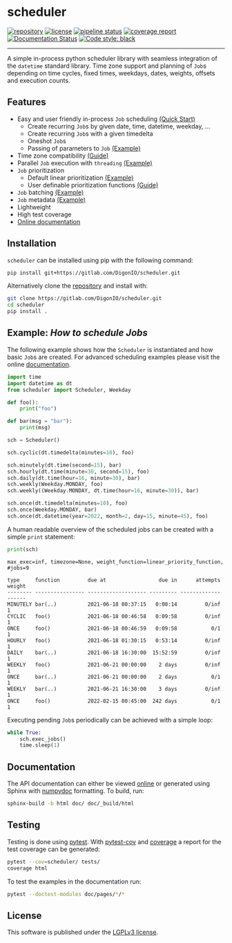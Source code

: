 # scheduler

[![repository](https://img.shields.io/badge/src-GitLab-orange)](https://gitlab.com/DigonIO/scheduler)
[![license](https://img.shields.io/badge/license-LGPLv3-orange)](https://gitlab.com/DigonIO/scheduler/-/blob/master/LICENSE)
[![pipeline status](https://gitlab.com/DigonIO/scheduler/badges/master/pipeline.svg)](https://gitlab.com/DigonIO/scheduler/-/pipelines)
[![coverage report](https://gitlab.com/DigonIO/scheduler/badges/master/coverage.svg)](https://gitlab.com/DigonIO/scheduler/-/pipelines)
[![Documentation Status](https://readthedocs.org/projects/python-scheduler/badge/?version=latest)](https://python-scheduler.readthedocs.io/en/latest/?badge=latest)
[![Code style: black](https://img.shields.io/badge/code%20style-black-000000.svg)](https://github.com/psf/black)

---

A simple in-process python scheduler library with seamless integration of the `datetime`
standard library. Time zone support and planning of `Job`s depending on time cycles,
fixed times, weekdays, dates, weights, offsets and execution counts.

## Features

* Easy and user friendly in-process `Job` scheduling
[(Quick Start)](https://python-scheduler.readthedocs.io/en/latest/pages/examples/quick_start.html)
  * Create recurring `Job`s by given date, time, datetime, weekday, ...
  * Create recurring `Job`s with a given timedelta
  * Oneshot `Job`s
  * Passing of parameters to `Job`
    [(Example)](https://python-scheduler.readthedocs.io/en/latest/pages/examples/params.html)
* Time zone compatibility
  [(Guide)](https://python-scheduler.readthedocs.io/en/latest/pages/guides/time_zones.html)
* Parallel `Job` execution with `threading` [(Example)](https://python-scheduler.readthedocs.io/en/latest/pages/examples/threading.html)
* `Job` prioritization
  * Default linear prioritization
    [(Example)](https://python-scheduler.readthedocs.io/en/latest/pages/examples/weights.html)
  * User definable prioritization functions
    [(Guide)](https://python-scheduler.readthedocs.io/en/latest/pages/guides/custom_prioritization.html)
* `Job` batching
  [(Example)](https://python-scheduler.readthedocs.io/en/latest/pages/examples/job_batching.html)
* `Job` metadata
  [(Example)](https://python-scheduler.readthedocs.io/en/latest/pages/examples/metrics.html)
* Lightweight
* High test coverage
* [Online documentation](https://python-scheduler.readthedocs.io/en/latest/index.html)

## Installation

`scheduler` can be installed using pip with the following command:

```bash
pip install git+https://gitlab.com/DigonIO/scheduler.git
```

Alternatively clone the [repository](https://gitlab.com/DigonIO/scheduler) and install with:

```bash
git clone https://gitlab.com/DigonIO/scheduler.git
cd scheduler
pip install .
```

## Example: *How to schedule Jobs*

The following example shows how the `Scheduler` is instantiated and how basic `Job`s are created.
For advanced scheduling examples please visit the online
[documentation](https://python-scheduler.readthedocs.io/en/latest/examples.html).

[//]: # (This example is not directly included in the testing environment. Make sure to also update the corresponding test in tests/test_readme.py when updating the following example.)

```py
import time
import datetime as dt
from scheduler import Scheduler, Weekday

def foo():
    print("foo")

def bar(msg = "bar"):
    print(msg)

sch = Scheduler()

sch.cyclic(dt.timedelta(minutes=10), foo)

sch.minutely(dt.time(second=15), bar)
sch.hourly(dt.time(minute=30, second=15), foo)
sch.daily(dt.time(hour=16, minute=30), bar)
sch.weekly(Weekday.MONDAY, foo)
sch.weekly((Weekday.MONDAY, dt.time(hour=16, minute=30)), bar)

sch.once(dt.timedelta(minutes=10), foo)
sch.once(Weekday.MONDAY, bar)
sch.once(dt.datetime(year=2022, month=2, day=15, minute=45), foo)
```

A human readable overview of the scheduled jobs can be created with a simple `print` statement:

```py
print(sch)
```

```text
max_exec=inf, timezone=None, weight_function=linear_priority_function, #jobs=9

type     function         due at                 due in      attempts weight
-------- ---------------- ------------------- --------- ------------- ------
MINUTELY bar(..)          2021-06-18 00:37:15   0:00:14         0/inf      1
CYCLIC   foo()            2021-06-18 00:46:58   0:09:58         0/inf      1
ONCE     foo()            2021-06-18 00:46:59   0:09:58           0/1      1
HOURLY   foo()            2021-06-18 01:30:15   0:53:14         0/inf      1
DAILY    bar(..)          2021-06-18 16:30:00  15:52:59         0/inf      1
WEEKLY   foo()            2021-06-21 00:00:00    2 days         0/inf      1
ONCE     bar(..)          2021-06-21 00:00:00    2 days           0/1      1
WEEKLY   bar(..)          2021-06-21 16:30:00    3 days         0/inf      1
ONCE     foo()            2022-02-15 00:45:00  242 days           0/1      1
```

Executing pending `Job`s periodically can be achieved with a simple loop:

```py
while True:
    sch.exec_jobs()
    time.sleep(1)
```

## Documentation

The API documentation can either be viewed
[online](https://python-scheduler.readthedocs.io/en/latest/index.html)
or generated using Sphinx with [numpydoc](https://numpydoc.readthedocs.io/en/latest/format.html)
formatting. To build, run:

```bash
sphinx-build -b html doc/ doc/_build/html
```

## Testing

Testing is done using [pytest](https://pypi.org/project/pytest/). With
[pytest-cov](https://pypi.org/project/pytest-cov/) and
[coverage](https://pypi.org/project/coverage/) a report for the test coverage can be generated:

```bash
pytest --cov=scheduler/ tests/
coverage html
```

To test the examples in the documentation run:

```bash
pytest --doctest-modules doc/pages/*/*
```

## License

This software is published under the [LGPLv3 license](https://www.gnu.org/licenses/lgpl-3.0.en.html).
